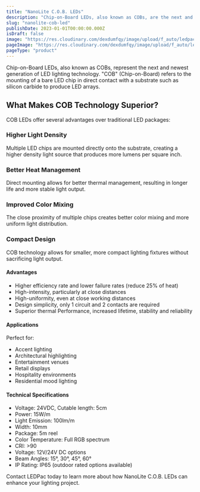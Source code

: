 ```yaml
---
title: "NanoLite C.O.B. LEDs"
description: "Chip-on-Board LEDs, also known as COBs, are the next and newest generation of LED lighting technology."
slug: "nanolite-cob-led"
publishDate: 2023-01-01T00:00:00.000Z
isDraft: false
image: "https://res.cloudinary.com/dexdumfqy/image/upload/f_auto/ledpac/products/cob-lighting_e84cym.png"
pageImage: "https://res.cloudinary.com/dexdumfqy/image/upload/f_auto/ledpac/products/cob-lighting_e84cym.png"
pageType: "product"
---
```


Chip-on-Board LEDs, also known as COBs, represent the next and newest generation of LED lighting technology. "COB" (Chip-on-Board) refers to the mounting of a bare LED chip in direct contact with a substrate such as silicon carbide to produce LED arrays.

## What Makes COB Technology Superior?

COB LEDs offer several advantages over traditional LED packages:

### Higher Light Density
Multiple LED chips are mounted directly onto the substrate, creating a higher density light source that produces more lumens per square inch.

### Better Heat Management
Direct mounting allows for better thermal management, resulting in longer life and more stable light output.

### Improved Color Mixing
The close proximity of multiple chips creates better color mixing and more uniform light distribution.

### Compact Design
COB technology allows for smaller, more compact lighting fixtures without sacrificing light output.

#### Advantages
- Higher efficiency rate and lower failure rates (reduce 25% of heat)
- High-intensity, particularly at close distances
- High-uniformity, even at close working distances
- Design simplicity, only 1 circuit and 2 contacts are required
- Superior thermal Performance, increased lifetime, stability and reliability


#### Applications

Perfect for:
- Accent lighting
- Architectural highlighting
- Entertainment venues
- Retail displays
- Hospitality environments
- Residential mood lighting

#### Technical Specifications

- Voltage: 24VDC, Cutable length: 5cm
- Power: 15W/m
- Light Emission: 100lm/m
- Width: 10mm
- Package: 5m reel
- Color Temperature: Full RGB spectrum
- CRI: >90
- Voltage: 12V/24V DC options
- Beam Angles: 15°, 30°, 45°, 60°
- IP Rating: IP65 (outdoor rated options available)

Contact LEDPac today to learn more about how NanoLite C.O.B. LEDs can enhance your lighting project.
